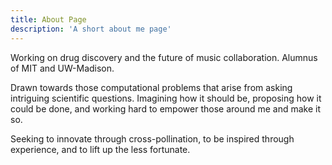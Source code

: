 ```yaml
---
title: About Page
description: 'A short about me page'
---
```


Working on drug discovery and the future of music collaboration. Alumnus of MIT and UW-Madison.

Drawn towards those computational problems that arise from asking intriguing scientific questions. Imagining how it should be, proposing how it could be done, and working hard to empower those around me and make it so.

Seeking to innovate through cross-pollination, to be inspired through experience, and to lift up the less fortunate.
